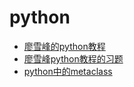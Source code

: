 # python
- [廖雪峰的python教程](https://www.liaoxuefeng.com/wiki/1016959663602400)
- [廖雪峰python教程的习题](https://blog.csdn.net/jiaowosiye/article/details/79272721)
- [python中的metaclass](https://www.jianshu.com/p/224ffcb8e73e)
